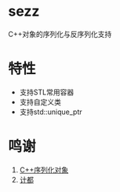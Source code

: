 # sezz
C++对象的序列化与反序列化支持

# 特性
- 支持STL常用容器
- 支持自定义类
- 支持std::unique_ptr

# 鸣谢
1. [C++序列化对象 ](https://www.cnblogs.com/mmc1206x/p/11053826.html)
2. [计都](https://github.com/fuyouawa)